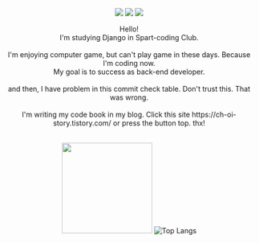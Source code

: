 <div align=center> 
  <p>
  <a href="https://ch-oi-story.tistory.com/" target="_blank"><img src="https://img.shields.io/badge/Blog-DD0B78?style=flat-square&logo=GitHub%20Sponsors&logoColor=white"/></a>
  <a href="mailto:theyuri1337@naver.com" target="_blank"><img src="https://img.shields.io/badge/theyuri1337@naver.com-EA4335?style=flat-square&logo=Gmail&logoColor=white"/></a>
  <a href="링크드인" target="_blank"><img src="https://img.shields.io/badge/godChoi96-0A66C2?style=flat-square&logo=Linkedin&logoColor=white"/></a>
  
</p>
<p>
  Hello! <br/>
  I'm studying Django in Spart-coding Club.<br/><br/>
  I'm enjoying computer game, but can't play game in these days. Because I'm coding now.<br/>
  My goal is to success as back-end developer.<br/><br/>
  and then, I have problem in this commit check table. Don't trust this. That was wrong.<br></br>
  I'm writing my code book in my blog. Click this site https://ch-oi-story.tistory.com/ or press the button top. thx!<br></br>
</p>

   <img height="180em" src="https://github-readme-stats.vercel.app/api?username=godChoi96&show_icons=true&hide_border=true&&count_private=true&include_all_commits=true" />   ![Top Langs](https://github-readme-stats.vercel.app/api/top-langs/?username=godChoi96&layout=compact&hide_border=true&theme=white)
  

</div>

